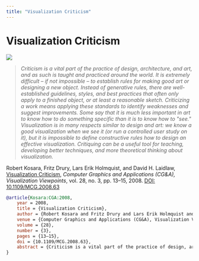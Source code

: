 ```yaml
---
title: "Visualization Criticism"
---
```


# Visualization Criticism

<p><img src="https://media.eagereyes.org/media/2008/VVP-Criticism.png" /></p>

> _Criticism is a vital part of the practice of design, architecture, and art, and as such is taught and practiced around the world. It is extremely difficult – if not impossible – to establish rules for making good art or designing a new object. Instead of generative rules, there are well-established guidelines, styles, and best practices that often only apply to a finished object, or at least a reasonable sketch. Criticizing a work means applying these standards to identify weaknesses and suggest improvements. Some say that it is much less important in art to know how to do something specific than it is to know how to "see." Visualization is in many respects similar to design and art: we know a good visualization when we see it (or run a controlled user study on it), but it is impossible to define constructive rules how to design an effective visualization. Critiquing can be a useful tool for teaching, developing better techniques, and more theoretical thinking about visualization._

Robert Kosara, Fritz Drury, Lars Erik Holmquist, and David H. Laidlaw, <a href="https://media.eagereyes.org/papers/2008/Kosara-CGA-2008.pdf" target="_blank">Visualization Criticism</a>, _Computer Graphics and Applications (CG&A), Visualization Viewpoints_, vol. 28, no. 3, pp. 13–15, 2008. <a href="https://dx.doi.org/10.1109/MCG.2008.63" target="_new">DOI: 10.1109/MCG.2008.63</a>


```bibtex
@article{Kosara:CGA:2008,
	year = 2008,
	title = {Visualization Criticism},
	author = {Robert Kosara and Fritz Drury and Lars Erik Holmquist and David H. Laidlaw},
	venue = {Computer Graphics and Applications (CG&A), Visualization Viewpoints},
	volume = {28},
	number = {3},
	pages = {13–15},
	doi = {10.1109/MCG.2008.63},
	abstract = {Criticism is a vital part of the practice of design, architecture, and art, and as such is taught and practiced around the world. It is extremely difficult – if not impossible – to establish rules for making good art or designing a new object. Instead of generative rules, there are well-established guidelines, styles, and best practices that often only apply to a finished object, or at least a reasonable sketch. Criticizing a work means applying these standards to identify weaknesses and suggest improvements. Some say that it is much less important in art to know how to do something specific than it is to know how to "see." Visualization is in many respects similar to design and art: we know a good visualization when we see it (or run a controlled user study on it), but it is impossible to define constructive rules how to design an effective visualization. Critiquing can be a useful tool for teaching, developing better techniques, and more theoretical thinking about visualization.},
}
```

